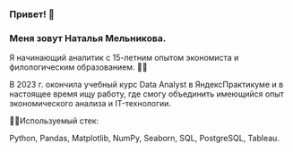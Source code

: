### Привет! 👋

### Меня зовут Наталья Мельникова.

Я начинающий аналитик с 15-летним опытом экономиста и филологическим образованием. 👩‍🏫

В 2023 г. окончила учебный курс Data Analyst в ЯндексПрактикуме и в настоящее время ищу работу, где смогу объединить имеющийся опыт экономического анализа и IT-технологии.

👩‍💻Используемый стек:

Python, Pandas, Matplotlib, NumPy, Seaborn, SQL, PostgreSQL, Tableau.





